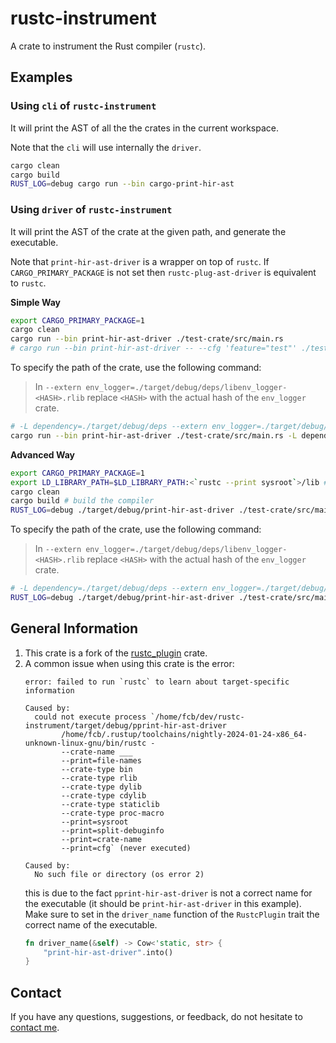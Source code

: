 # rustc-instrument

A crate to instrument the Rust compiler (`rustc`).

## Examples

### Using `cli` of `rustc-instrument`

It will print the AST of all the the crates in the current workspace.

Note that the `cli` will use internally the `driver`.

```bash
cargo clean
cargo build
RUST_LOG=debug cargo run --bin cargo-print-hir-ast
```

### Using `driver` of `rustc-instrument`

It will print the AST of the crate at the given path, and generate the executable.

Note that `print-hir-ast-driver` is a wrapper on top of `rustc`. If `CARGO_PRIMARY_PACKAGE` is not set then `rustc-plug-ast-driver` is equivalent to `rustc`.


**Simple Way**

```bash
export CARGO_PRIMARY_PACKAGE=1
cargo clean
cargo run --bin print-hir-ast-driver ./test-crate/src/main.rs
# cargo run --bin print-hir-ast-driver -- --cfg 'feature="test"' ./test-crate/src/main.rs
```

To specify the path of the crate, use the following command:
> In `--extern env_logger=./target/debug/deps/libenv_logger-<HASH>.rlib` replace `<HASH>` with the actual hash of the `env_logger` crate.
```bash
# -L dependency=./target/debug/deps --extern env_logger=./target/debug/deps/libenv_logger-<HASH>.rlib
cargo run --bin print-hir-ast-driver ./test-crate/src/main.rs -L dependency=./target/debug/deps --extern env_logger=./target/debug/deps/libenv_logger-<HASH>.rlib
```

**Advanced Way**

```bash
export CARGO_PRIMARY_PACKAGE=1
export LD_LIBRARY_PATH=$LD_LIBRARY_PATH:<`rustc --print sysroot`>/lib # Something like ~/.rustup/toolchains/nightly-2024-01-24-x86_64-unknown-linux-gnu/lib
cargo clean
cargo build # build the compiler
RUST_LOG=debug ./target/debug/print-hir-ast-driver ./test-crate/src/main.rs
```

To specify the path of the crate, use the following command:
> In `--extern env_logger=./target/debug/deps/libenv_logger-<HASH>.rlib` replace `<HASH>` with the actual hash of the `env_logger` crate.
```bash
# -L dependency=./target/debug/deps --extern env_logger=./target/debug/deps/libenv_logger-<HASH>.rlib
RUST_LOG=debug ./target/debug/print-hir-ast-driver ./test-crate/src/main.rs -L dependency=./target/debug/deps --extern env_logger=./target/debug/deps/libenv_logger-<HASH>.rlib
```

## General Information

1. This crate is a fork of the [rustc_plugin](https://github.com/cognitive-engineering-lab/rustc_plugin) crate.
2. A common issue when using this crate is the error:
    ```
    error: failed to run `rustc` to learn about target-specific information

    Caused by:
      could not execute process `/home/fcb/dev/rustc-instrument/target/debug/pprint-hir-ast-driver
            /home/fcb/.rustup/toolchains/nightly-2024-01-24-x86_64-unknown-linux-gnu/bin/rustc -
            --crate-name ___
            --print=file-names
            --crate-type bin
            --crate-type rlib
            --crate-type dylib
            --crate-type cdylib
            --crate-type staticlib
            --crate-type proc-macro
            --print=sysroot
            --print=split-debuginfo
            --print=crate-name
            --print=cfg` (never executed)

    Caused by:
      No such file or directory (os error 2)
    ```
    this is due to the fact `pprint-hir-ast-driver` is not a correct name for the executable (it should be `print-hir-ast-driver` in this example).
    Make sure to set in the `driver_name` function of the `RustcPlugin` trait the correct name of the executable.
    ```rust
    fn driver_name(&self) -> Cow<'static, str> {
        "print-hir-ast-driver".into()
    }
    ```

## Contact

If you have any questions, suggestions, or feedback, do not hesitate to [contact me](https://federicobruzzone.github.io/).

